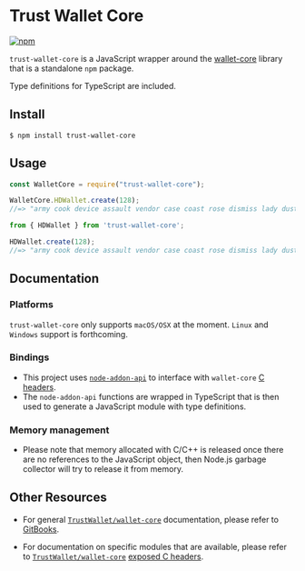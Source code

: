 # Trust Wallet Core

[![npm](https://img.shields.io/badge/npm-v0.4.0-blue.svg?style=flat-square&logo=npm)](https://www.npmjs.com/package/trust-wallet-core)

`trust-wallet-core` is a JavaScript wrapper around the [wallet-core](https://github.com/TrustWallet/wallet-core) library that is a standalone `npm` package.

Type definitions for TypeScript are included.

## Install

    $ npm install trust-wallet-core

## Usage

```js
const WalletCore = require("trust-wallet-core");

WalletCore.HDWallet.create(128);
//=> "army cook device assault vendor case coast rose dismiss lady dust point!"
```

```js
from { HDWallet } from 'trust-wallet-core';

HDWallet.create(128);
//=> "army cook device assault vendor case coast rose dismiss lady dust point!"
```

## Documentation

### Platforms

`trust-wallet-core` only supports `macOS/OSX` at the moment. `Linux` and `Windows` support is forthcoming.

### Bindings

-   This project uses [`node-addon-api`](https://github.com/nodejs/node-addon-api) to interface with `wallet-core` [C headers]((https://github.com/TrustWallet/wallet-core/tree/master/include/TrustWalletCore)). 
-   The `node-addon-api` functions are wrapped in TypeScript that is then used to generate a JavaScript module with type definitions.

### Memory management

-   Please note that memory allocated with C/C++ is released once there are no references to the JavaScript object, then Node.js garbage collector will try to release it from memory.

## Other Resources

-   For general [`TrustWallet/wallet-core`](https://github.com/TrustWallet/wallet-core) documentation, please refer to [GitBooks](https://developer.trustwallet.com/wallet-core).

-   For documentation on specific modules that are available, please refer to [`TrustWallet/wallet-core`](https://github.com/TrustWallet/wallet-core) [exposed C headers](https://github.com/TrustWallet/wallet-core/tree/master/include/TrustWalletCore).
